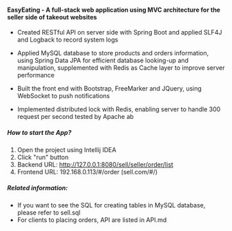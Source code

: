 #### EasyEating - A full-stack web application using MVC architecture for the seller side of takeout websites

- Created RESTful API on server side with Spring Boot and applied SLF4J and Logback to record system logs 

- Applied MySQL database to store products and orders information, using Spring Data JPA for efficient database looking-up and manipulation, supplemented with Redis as Cache layer to improve server performance

- Built the front end with Bootstrap, FreeMarker and JQuery, using WebSocket to push notifications 

- Implemented distributed lock with Redis, enabling server to handle 300 request per second tested by Apache ab



##### How to start the App?

1. Open the project using Intellij IDEA
2. Click "run" button
3. Backend URL: http://127.0.0.1:8080/sell/seller/order/list
4. Frontend URL: 192.168.0.113/#/order (sell.com/#/)



##### Related information:

- If you want to see the SQL for creating tables in MySQL database, please refer to sell.sql 
- For clients to placing orders, API are listed in API.md